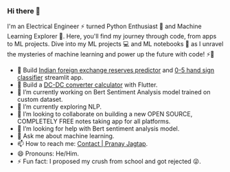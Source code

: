 ### Hi there 👋
I'm an Electrical Engineer ⚡ turned Python Enthusiast 🐍 and Machine Learning Explorer 🤖. Here, you'll find my journey through code, from apps to ML projects. Dive into my ML projects 💻 and ML notebooks 📓 as I unravel the mysteries of machine learning and power up the future with code! ⚡🧠

- 🚀 Build [Indian foreign exchange reserves predictor](https://github.com/PranayJagtap06/IndianFutureReserves) and [0-5 hand sign classifier](https://github.com/PranayJagtap06/0-5_Hand_Sign_Classifier) streamlit app.
- 🚀 Build a [DC-DC converter calculator](https://github.com/PranayJagtap06/convertercalc_flutter) with Flutter.
- 🔭 I’m currently working on Bert Sentiment Analysis model trained on custom dataset.
- 🌱 I’m currently exploring NLP.
- 👯 I’m looking to collaborate on building a new OPEN SOURCE, COMPLETELY FREE notes taking app for all platforms.
- 🤔 I’m looking for help with Bert sentiment analysis model.
- 💬 Ask me about machine learning.
- 📫 How to reach me: [Contact | Pranay Jagtap](https://pranayjagtap.netlify.app/contact).
- 😄 Pronouns: He/Him.
- ⚡ Fun fact: I proposed my crush from school and got rejected 😜.
